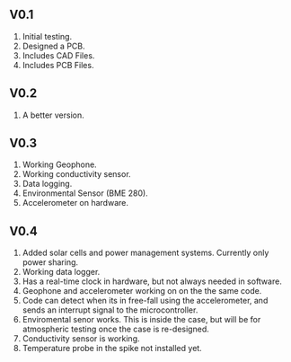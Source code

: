 ## V0.1
1. Initial testing.
1. Designed a PCB.
1. Includes CAD Files.
1. Includes PCB Files.

## V0.2
1. A better version.


## V0.3
1. Working Geophone.
1. Working conductivity sensor.
1. Data logging.
1. Environmental Sensor (BME 280).
1. Accelerometer on hardware. 

## V0.4
1. Added solar cells and power management systems. Currently only power sharing. 
1. Working data logger. 
1. Has a real-time clock in hardware, but not always needed in software. 
1. Geophone and accelerometer working on on the the same code. 
1. Code can detect when its in free-fall using the accelerometer, and sends an interrupt signal to the microcontroller. 
1. Enviromental senor works. This is inside the case, but will be for atmospheric testing once the case is re-designed. 
1. Conductivity sensor is working. 
1. Temperature probe in the spike not installed yet. 
